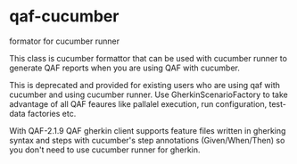 # qaf-cucumber
formator for cucumber runner

This class is cucumber formattor that can be used with cucumber runner to generate QAF reports when you are using QAF with cucumber. 

This is deprecated and provided for existing users who are using qaf with cucumber and using cucumber runner. Use GherkinScenarioFactory to take advantage of all QAF feaures like pallalel execution, run configuration, test-data factories etc.

With QAF-2.1.9 QAF gherkin client supports feature files written in gherking syntax and steps with cucumber's step annotations (Given/When/Then) so you don't need to use cucumber runner for gherkin. 
